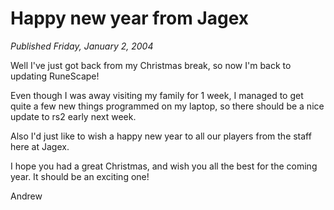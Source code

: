 # Happy new year from Jagex
*Published Friday, January 2, 2004*

Well I've just got back from my Christmas break, so now I'm back to updating RuneScape!

Even though I was away visiting my family for 1 week, I managed to get quite a few new things programmed on my laptop, so there should be a nice update to rs2 early next week.

Also I'd just like to wish a happy new year to all our players from the staff here at Jagex.

I hope you had a great Christmas, and wish you all the best for the coming year. It should be an exciting one!

Andrew
